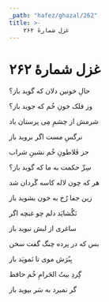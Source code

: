 ```yaml
---
_path: "hafez/ghazal/262"
title: >-
    غزل شمارهٔ ۲۶۲
---
```

# غزل شمارهٔ ۲۶۲

<div class="b" id="bn1"><div class="m1"><p>حالِ خونین دلان که گوید باز؟</p></div>
<div class="m2"><p>وز فلک خونِ خُم که جوید باز؟</p></div></div>
<div class="b" id="bn2"><div class="m1"><p>شرمش از چشمِ مِی پرستان باد</p></div>
<div class="m2"><p>نرگسِ مست اگر بروید باز</p></div></div>
<div class="b" id="bn3"><div class="m1"><p>جز فَلاطونِ خُم نشینِ شراب</p></div>
<div class="m2"><p>سِرِّ حکمت به ما که گوید باز؟</p></div></div>
<div class="b" id="bn4"><div class="m1"><p>هر که چون لاله کاسه گَردان شد</p></div>
<div class="m2"><p>زین جفا رُخ به خون بشوید باز</p></div></div>
<div class="b" id="bn5"><div class="m1"><p>نَگُشایَد دلم چو غنچه اگر</p></div>
<div class="m2"><p>ساغری از لبش نبوید باز</p></div></div>
<div class="b" id="bn6"><div class="m1"><p>بس که در پرده چنگ گفت سخن</p></div>
<div class="m2"><p>بِبُرَش موی تا نَمویَد باز</p></div></div>
<div class="b" id="bn7"><div class="m1"><p>گِردِ بیتُ الحَرامِ خُم حافظ</p></div>
<div class="m2"><p>گر نمیرد به سَر بپوید باز</p></div></div>
